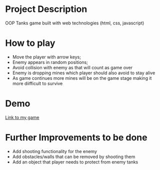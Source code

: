 # Project Description 

OOP Tanks game built with web technologies (html, css, javascript)


# How to play

* Move the player with arrow keys;
* Enemy appears in random positions;
* Avoid collision with enemy as that will count as game over
* Enemy is dropping mines which player should also avoid to stay alive
* As game continues more mines will be on the game stage making it more diifficult to survive


# Demo

[Link to my game](https://pmockevicius.github.io/OOP-project-2/)


# Further Improvements to be done

* Add shooting functionality for the enemy
* Add obstacles/walls that can be removed by shooting them
* Add an object that player needs to protect from enemy tanks 

